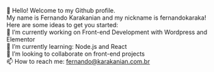 👋 Hello! Welcome to my Github profile.<br>
My name is Fernando Karakanian and my nickname is fernandokaraka!<br>
Here are some ideas to get you started:<br>
🔭 I’m currently working on Front-end Development with Wordpress and Elementor<br>
🌱 I’m currently learning: Node.js and React <br>
👯 I’m looking to collaborate on front-end projects<br>
📫 How to reach me: fernando@karakanian.com.br

